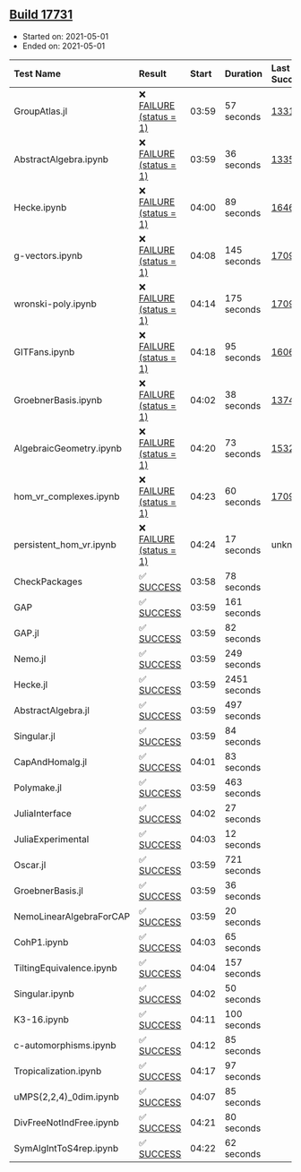 ## [Build 17731](https://oscarci.mathematik.uni-kl.de/job/oscar/17731/)

* Started on: 2021-05-01
* Ended on: 2021-05-01

| Test Name    | Result | Start | Duration | Last Success | First Failure |
|:-------------|:-------|:------|:---------|:-------------|:--------------|
| GroupAtlas.jl | ❌ [FAILURE (status = 1)](https://oscarci.mathematik.uni-kl.de/job/oscar/17731/artifact/logs/build-17731/GroupAtlas.jl.log) | 03:59 | 57 seconds | [13311](https://oscarci.mathematik.uni-kl.de/job/oscar/13311/) | [13312](https://oscarci.mathematik.uni-kl.de/job/oscar/13312/) |
| AbstractAlgebra.ipynb | ❌ [FAILURE (status = 1)](https://oscarci.mathematik.uni-kl.de/job/oscar/17731/artifact/logs/build-17731/AbstractAlgebra.ipynb.log) | 03:59 | 36 seconds | [13355](https://oscarci.mathematik.uni-kl.de/job/oscar/13355/) | [13356](https://oscarci.mathematik.uni-kl.de/job/oscar/13356/) |
| Hecke.ipynb | ❌ [FAILURE (status = 1)](https://oscarci.mathematik.uni-kl.de/job/oscar/17731/artifact/logs/build-17731/Hecke.ipynb.log) | 04:00 | 89 seconds | [16463](https://oscarci.mathematik.uni-kl.de/job/oscar/16463/) | [16464](https://oscarci.mathematik.uni-kl.de/job/oscar/16464/) |
| g-vectors.ipynb | ❌ [FAILURE (status = 1)](https://oscarci.mathematik.uni-kl.de/job/oscar/17731/artifact/logs/build-17731/g-vectors.ipynb.log) | 04:08 | 145 seconds | [17099](https://oscarci.mathematik.uni-kl.de/job/oscar/17099/) | [17100](https://oscarci.mathematik.uni-kl.de/job/oscar/17100/) |
| wronski-poly.ipynb | ❌ [FAILURE (status = 1)](https://oscarci.mathematik.uni-kl.de/job/oscar/17731/artifact/logs/build-17731/wronski-poly.ipynb.log) | 04:14 | 175 seconds | [17098](https://oscarci.mathematik.uni-kl.de/job/oscar/17098/) | [17099](https://oscarci.mathematik.uni-kl.de/job/oscar/17099/) |
| GITFans.ipynb | ❌ [FAILURE (status = 1)](https://oscarci.mathematik.uni-kl.de/job/oscar/17731/artifact/logs/build-17731/GITFans.ipynb.log) | 04:18 | 95 seconds | [16068](https://oscarci.mathematik.uni-kl.de/job/oscar/16068/) | [16069](https://oscarci.mathematik.uni-kl.de/job/oscar/16069/) |
| GroebnerBasis.ipynb | ❌ [FAILURE (status = 1)](https://oscarci.mathematik.uni-kl.de/job/oscar/17731/artifact/logs/build-17731/GroebnerBasis.ipynb.log) | 04:02 | 38 seconds | [13748](https://oscarci.mathematik.uni-kl.de/job/oscar/13748/) | [13749](https://oscarci.mathematik.uni-kl.de/job/oscar/13749/) |
| AlgebraicGeometry.ipynb | ❌ [FAILURE (status = 1)](https://oscarci.mathematik.uni-kl.de/job/oscar/17731/artifact/logs/build-17731/AlgebraicGeometry.ipynb.log) | 04:20 | 73 seconds | [15322](https://oscarci.mathematik.uni-kl.de/job/oscar/15322/) | [15323](https://oscarci.mathematik.uni-kl.de/job/oscar/15323/) |
| hom_vr_complexes.ipynb | ❌ [FAILURE (status = 1)](https://oscarci.mathematik.uni-kl.de/job/oscar/17731/artifact/logs/build-17731/hom_vr_complexes.ipynb.log) | 04:23 | 60 seconds | [17099](https://oscarci.mathematik.uni-kl.de/job/oscar/17099/) | [17100](https://oscarci.mathematik.uni-kl.de/job/oscar/17100/) |
| persistent_hom_vr.ipynb | ❌ [FAILURE (status = 1)](https://oscarci.mathematik.uni-kl.de/job/oscar/17731/artifact/logs/build-17731/persistent_hom_vr.ipynb.log) | 04:24 | 17 seconds | unknown | unknown |
| CheckPackages | ✅ [SUCCESS](https://oscarci.mathematik.uni-kl.de/job/oscar/17731/artifact/logs/build-17731/CheckPackages.log) | 03:58 | 78 seconds |  |  |
| GAP | ✅ [SUCCESS](https://oscarci.mathematik.uni-kl.de/job/oscar/17731/artifact/logs/build-17731/GAP.log) | 03:59 | 161 seconds |  |  |
| GAP.jl | ✅ [SUCCESS](https://oscarci.mathematik.uni-kl.de/job/oscar/17731/artifact/logs/build-17731/GAP.jl.log) | 03:59 | 82 seconds |  |  |
| Nemo.jl | ✅ [SUCCESS](https://oscarci.mathematik.uni-kl.de/job/oscar/17731/artifact/logs/build-17731/Nemo.jl.log) | 03:59 | 249 seconds |  |  |
| Hecke.jl | ✅ [SUCCESS](https://oscarci.mathematik.uni-kl.de/job/oscar/17731/artifact/logs/build-17731/Hecke.jl.log) | 03:59 | 2451 seconds |  |  |
| AbstractAlgebra.jl | ✅ [SUCCESS](https://oscarci.mathematik.uni-kl.de/job/oscar/17731/artifact/logs/build-17731/AbstractAlgebra.jl.log) | 03:59 | 497 seconds |  |  |
| Singular.jl | ✅ [SUCCESS](https://oscarci.mathematik.uni-kl.de/job/oscar/17731/artifact/logs/build-17731/Singular.jl.log) | 03:59 | 84 seconds |  |  |
| CapAndHomalg.jl | ✅ [SUCCESS](https://oscarci.mathematik.uni-kl.de/job/oscar/17731/artifact/logs/build-17731/CapAndHomalg.jl.log) | 04:01 | 83 seconds |  |  |
| Polymake.jl | ✅ [SUCCESS](https://oscarci.mathematik.uni-kl.de/job/oscar/17731/artifact/logs/build-17731/Polymake.jl.log) | 03:59 | 463 seconds |  |  |
| JuliaInterface | ✅ [SUCCESS](https://oscarci.mathematik.uni-kl.de/job/oscar/17731/artifact/logs/build-17731/JuliaInterface.log) | 04:02 | 27 seconds |  |  |
| JuliaExperimental | ✅ [SUCCESS](https://oscarci.mathematik.uni-kl.de/job/oscar/17731/artifact/logs/build-17731/JuliaExperimental.log) | 04:03 | 12 seconds |  |  |
| Oscar.jl | ✅ [SUCCESS](https://oscarci.mathematik.uni-kl.de/job/oscar/17731/artifact/logs/build-17731/Oscar.jl.log) | 03:59 | 721 seconds |  |  |
| GroebnerBasis.jl | ✅ [SUCCESS](https://oscarci.mathematik.uni-kl.de/job/oscar/17731/artifact/logs/build-17731/GroebnerBasis.jl.log) | 03:59 | 36 seconds |  |  |
| NemoLinearAlgebraForCAP | ✅ [SUCCESS](https://oscarci.mathematik.uni-kl.de/job/oscar/17731/artifact/logs/build-17731/NemoLinearAlgebraForCAP.log) | 03:59 | 20 seconds |  |  |
| CohP1.ipynb | ✅ [SUCCESS](https://oscarci.mathematik.uni-kl.de/job/oscar/17731/artifact/logs/build-17731/CohP1.ipynb.log) | 04:03 | 65 seconds |  |  |
| TiltingEquivalence.ipynb | ✅ [SUCCESS](https://oscarci.mathematik.uni-kl.de/job/oscar/17731/artifact/logs/build-17731/TiltingEquivalence.ipynb.log) | 04:04 | 157 seconds |  |  |
| Singular.ipynb | ✅ [SUCCESS](https://oscarci.mathematik.uni-kl.de/job/oscar/17731/artifact/logs/build-17731/Singular.ipynb.log) | 04:02 | 50 seconds |  |  |
| K3-16.ipynb | ✅ [SUCCESS](https://oscarci.mathematik.uni-kl.de/job/oscar/17731/artifact/logs/build-17731/K3-16.ipynb.log) | 04:11 | 100 seconds |  |  |
| c-automorphisms.ipynb | ✅ [SUCCESS](https://oscarci.mathematik.uni-kl.de/job/oscar/17731/artifact/logs/build-17731/c-automorphisms.ipynb.log) | 04:12 | 85 seconds |  |  |
| Tropicalization.ipynb | ✅ [SUCCESS](https://oscarci.mathematik.uni-kl.de/job/oscar/17731/artifact/logs/build-17731/Tropicalization.ipynb.log) | 04:17 | 97 seconds |  |  |
| uMPS(2,2,4)_0dim.ipynb | ✅ [SUCCESS](https://oscarci.mathematik.uni-kl.de/job/oscar/17731/artifact/logs/build-17731/uMPS-2-2-4-_0dim.ipynb.log) | 04:07 | 85 seconds |  |  |
| DivFreeNotIndFree.ipynb | ✅ [SUCCESS](https://oscarci.mathematik.uni-kl.de/job/oscar/17731/artifact/logs/build-17731/DivFreeNotIndFree.ipynb.log) | 04:21 | 80 seconds |  |  |
| SymAlgIntToS4rep.ipynb | ✅ [SUCCESS](https://oscarci.mathematik.uni-kl.de/job/oscar/17731/artifact/logs/build-17731/SymAlgIntToS4rep.ipynb.log) | 04:22 | 62 seconds |  |  |
